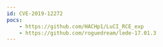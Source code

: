 ```yaml
---
id: CVE-2019-12272
pocs:
    - https://github.com/HACHp1/LuCI_RCE_exp
    - https://github.com/roguedream/lede-17.01.3
---
```

